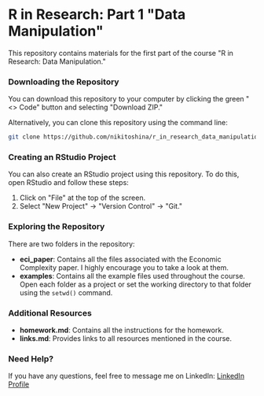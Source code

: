 # R in Research: Part 1 "Data Manipulation"

This repository contains materials for the first part of the course "R in Research: Data Manipulation."

### Downloading the Repository

You can download this repository to your computer by clicking the green "<> Code" button and selecting "Download ZIP."

Alternatively, you can clone this repository using the command line:

```bash
git clone https://github.com/nikitoshina/r_in_research_data_manipulation
```

### Creating an RStudio Project

You can also create an RStudio project using this repository. To do this, open RStudio and follow these steps:

1. Click on "File" at the top of the screen.
2. Select "New Project" -> "Version Control" -> "Git."

### Exploring the Repository

There are two folders in the repository:

- **eci_paper**: Contains all the files associated with the Economic Complexity paper. I highly encourage you to take a look at them.
- **examples**: Contains all the example files used throughout the course. Open each folder as a project or set the working directory to that folder using the `setwd()` command.

### Additional Resources

- **homework.md**: Contains all the instructions for the homework.
- **links.md**: Provides links to all resources mentioned in the course.

### Need Help?

If you have any questions, feel free to message me on LinkedIn: [LinkedIn Profile](https://www.linkedin.com/in/nikitoshina/)
